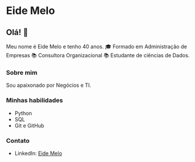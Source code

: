 # Eide Melo

## Olá! 👋

Meu nome é Eide Melo e tenho 40 anos.
🎓 Formado em Administração de Empresas
📚 Consultora Organizacional
📚 Estudante de ciências de Dados.

### Sobre mim

Sou apaixonado por Negócios e TI. 

### Minhas habilidades

- Python
- SQL
- Git e GitHub

### Contato

- LinkedIn: [Eide Melo](https://www.linkedin.com/in/eide-melo-7a1934127/)

  
